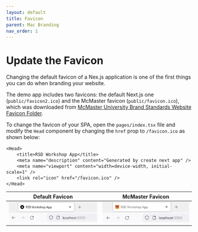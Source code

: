 ```yaml
---
layout: default
title: Favicon
parent: Mac Branding
nav_order: 1
---
```


# Update the Favicon

Changing the default favicon of a Nex.js application is one of the first things you can do when branding your website.

The demo app includes two favicons: the default Next.js one (`public/favicon2.ico`) and the McMaster favicon (`public/favicon.ico`), which was downloaded from [McMaster University Brand Standards Website Favicon Folder](https://brand-resources.mcmaster.ca/asset-bank/action/browseItems?categoryId=1516&categoryTypeId=2&cachedCriteria=1).

To change the favicon of your SPA, open the `pages/index.tsx` file and modify the `Head` component by changing the `href` prop to `/favicon.ico` as shown below:

```
<Head>
	<title>RSD Workshop App</title>
	<meta name="description" content="Generated by create next app" />
	<meta name="viewport" content="width=device-width, initial-scale=1" />
	<link rel="icon" href="/favicon.ico" />
</Head>
```

Default Favicon          |  McMaster Favicon
:-------------------------:|:-------------------------:
![old-favicon](assets/img/old-favicon.png)  |  ![new-favicon](assets/img/new-favicon.png)